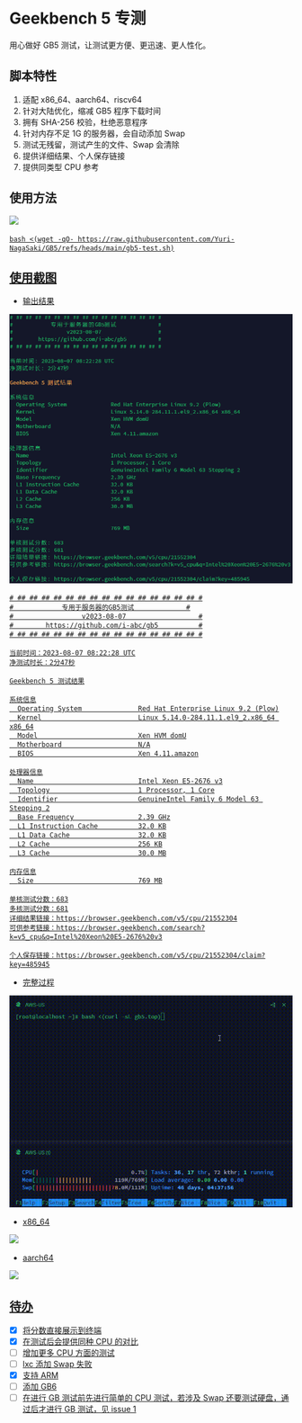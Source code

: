 # Geekbench 5 专测

用心做好 GB5 测试，让测试更方便、更迅速、更人性化。

## 脚本特性

1. 适配 x86_64、aarch64、riscv64
2. 针对大陆优化，缩减 GB5 程序下载时间
3. 拥有 SHA-256 校验，杜绝恶意程序
4. 针对内存不足 1G 的服务器，会自动添加 Swap
5. 测试无残留，测试产生的文件、Swap 会清除
6. 提供详细结果、个人保存链接
7. 提供同类型 CPU 参考

## 使用方法

<a target="_blank" href="https://bash.icu/gb5"><img src="https://img.shields.io/website?url=https%3A%2F%2Fbash.icu%2Fgb5&label=bash.icu%2Fgb5&cacheSeconds=300" />



```
bash <(wget -qO- https://raw.githubusercontent.com/Yuri-NagaSaki/GB5/refs/heads/main/gb5-test.sh)
```

## 使用截图

- 输出结果

![](https://github.com/i-abc/GB5/raw/main/images/1.png)

```
# ## ## ## ## ## ## ## ## ## ## ## ## ## ## ## #
#            专用于服务器的GB5测试             #
#                 v2023-08-07                  #
#        https://github.com/i-abc/gb5          #
# ## ## ## ## ## ## ## ## ## ## ## ## ## ## ## #

当前时间：2023-08-07 08:22:28 UTC
净测试时长：2分47秒

Geekbench 5 测试结果

系统信息
  Operating System              Red Hat Enterprise Linux 9.2 (Plow)
  Kernel                        Linux 5.14.0-284.11.1.el9_2.x86_64 x86_64
  Model                         Xen HVM domU
  Motherboard                   N/A
  BIOS                          Xen 4.11.amazon

处理器信息
  Name                          Intel Xeon E5-2676 v3
  Topology                      1 Processor, 1 Core
  Identifier                    GenuineIntel Family 6 Model 63 Stepping 2
  Base Frequency                2.39 GHz
  L1 Instruction Cache          32.0 KB
  L1 Data Cache                 32.0 KB
  L2 Cache                      256 KB
  L3 Cache                      30.0 MB

内存信息
  Size                          769 MB

单核测试分数：683
多核测试分数：681
详细结果链接：https://browser.geekbench.com/v5/cpu/21552304
可供参考链接：https://browser.geekbench.com/search?k=v5_cpu&q=Intel%20Xeon%20E5-2676%20v3

个人保存链接：https://browser.geekbench.com/v5/cpu/21552304/claim?key=485945
```

- 完整过程

![](https://github.com/i-abc/GB5/raw/main/images/1.gif)

- x86_64

![](https://github.com/i-abc/GB5/raw/main/images/2.png)

- aarch64

![](https://github.com/i-abc/GB5/raw/main/images/3.png)

## 待办

- [x] 将分数直接展示到终端
- [x] 在测试后会提供同种 CPU 的对比
- [ ] 增加更多 CPU 方面的测试
- [ ] lxc 添加 Swap 失败
- [x] 支持 ARM
- [ ] 添加 GB6
- [ ] 在进行 GB 测试前先进行简单的 CPU 测试，若涉及 Swap 还要测试硬盘，通过后才进行 GB 测试，见 [issue 1](https://github.com/i-abc/GB5/issues/1)
